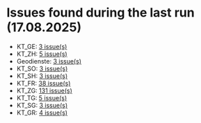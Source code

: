 # Issues found during the last run (17.08.2025)

- KT_GE: [3 issue(s)](tools/KT_GE_errors.csv)
- KT_ZH: [5 issue(s)](tools/KT_ZH_errors.csv)
- Geodienste: [3 issue(s)](tools/Geodienste_errors.csv)
- KT_SO: [3 issue(s)](tools/KT_SO_errors.csv)
- KT_SH: [3 issue(s)](tools/KT_SH_errors.csv)
- KT_FR: [38 issue(s)](tools/KT_FR_errors.csv)
- KT_ZG: [131 issue(s)](tools/KT_ZG_errors.csv)
- KT_TG: [5 issue(s)](tools/KT_TG_errors.csv)
- KT_SG: [3 issue(s)](tools/KT_SG_errors.csv)
- KT_GR: [4 issue(s)](tools/KT_GR_errors.csv)
